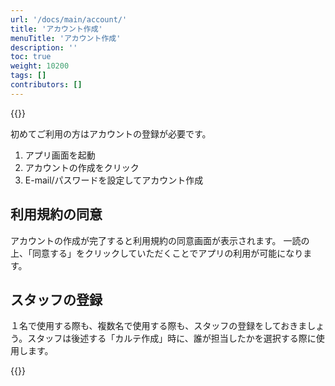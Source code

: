 ```yaml
---
url: '/docs/main/account/'
title: 'アカウント作成'
menuTitle: 'アカウント作成'
description: ''
toc: true
weight: 10200
tags: []
contributors: []
---
```


{{<iTablet filename="img/signup" msg="サロンカルテアカウント作成画面">}}

初めてご利用の方はアカウントの登録が必要です。

1. アプリ画面を起動
2. アカウントの作成をクリック
3. E-mail/パスワードを設定してアカウント作成

## 利用規約の同意

アカウントの作成が完了すると利用規約の同意画面が表示されます。
一読の上、「同意する」をクリックしていただくことでアプリの利用が可能になります。

## スタッフの登録

１名で使用する際も、複数名で使用する際も、スタッフの登録をしておきましょう。スタッフは後述する「カルテ作成」時に、誰が担当したかを選択する際に使用します。

{{<iTablet filename="img/addStaff" msg="スタッフアカウントの追加">}}
